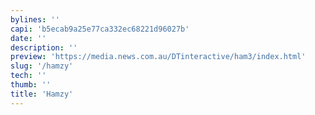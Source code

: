 ```yaml
---
bylines: ''
capi: 'b5ecab9a25e77ca332ec68221d96027b'
date: ''
description: ''
preview: 'https://media.news.com.au/DTinteractive/ham3/index.html'
slug: '/hamzy'
tech: ''
thumb: ''
title: 'Hamzy'
---
```

